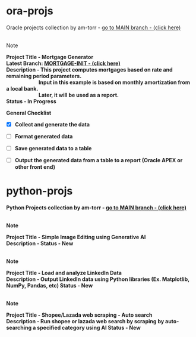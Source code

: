 # ora-projs<br/>
Oracle projects collection by am-torr - [go to MAIN branch - (click here)](https://github.com/am-torr/ora-projs/tree/main)<br/><br/>
> [!NOTE]
> <b>Project Title - Mortgage Generator<b/><br/>
> Latest Branch: [MORTGAGE-INIT - (click here)](https://github.com/am-torr/ora-projs/tree/mortgage-init)<br/>
> Description - This project computes mortgages based on rate and remaining period parameters.<br/>
> &emsp;&emsp;&emsp;&emsp;&emsp;&emsp; Input in this example is based on monthly amortization from a local bank.<br/>
> &emsp;&emsp;&emsp;&emsp;&emsp;&emsp; Later, it will be used as a report.<br/>
> Status - In Progress<br/>

General Checklist</br>
- [X] Collect and generate the data</br>
- [ ] Format generated data</br>
- [ ] Save generated data to a table</br>
- [ ] Output the generated data from a table to a report (Oracle APEX or other front end)</br>



# python-projs<br/>
Python Projects collection by am-torr - [go to MAIN branch - (click here)](https://github.com/am-torr/py-proj)<br/><br/>
> [!NOTE]
> Project Title - Simple Image Editing using Generative AI<br/>
> Description - 
> Status - New<br/><br/>

> [!NOTE]
> Project Title - Load and analyze LinkedIn Data<br/>
> Description -  Output LinkedIn data using Python libraries (Ex. Matplotlib, NumPy, Pandas, etc)
> Status - New<br/><br/>

> [!NOTE]
> Project Title - Shopee/Lazada web scraping - Auto search<br/>
> Description - Run shopee or lazada web search by scraping by auto-searching a specified category using AI
> Status - New<br/><br/>
